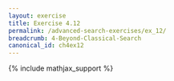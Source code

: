 ```yaml
---
layout: exercise
title: Exercise 4.12
permalink: /advanced-search-exercises/ex_12/
breadcrumb: 4-Beyond-Classical-Search
canonical_id: ch4ex12
---
```


{% include mathjax_support %}
